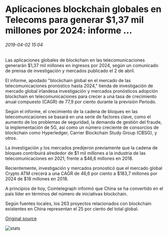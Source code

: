 # Aplicaciones blockchain globales en Telecoms para generar $1,37 mil millones por 2024: informe ...

###### 2019-04-02 15:04

Las aplicaciones globales de blockchain en las telecomunicaciones generarán $1,37 mil millones en ingresos por 2024, según un comunicado de prensa de investigación y mercados publicado el 2 de abril.

El informe, apodado "blockchain global en el mercado de las telecomunicaciones pronóstico hasta 2024," tienda de investigación de mercado global irlandesa investigación y mercados pronósticos adopción blockchain en telecomunicaciones para crecer a una tasa de crecimiento anual compuesto (CAGR) de 77,9 por ciento durante la previsión Período.

Según el informe, el crecimiento de la cadena de bloques en las telecomunicaciones se basará en una serie de factores clave, como el aumento de los problemas de seguridad, la demanda de gestión del fraude, la implementación de 5G, así como un número creciente de consorcios de blockchain como Hyperledger, Carrier Blockchain Study Group (CBSG), y otros.

La investigación y los mercados predijeron previamente que la cadena de bloques contribuirá alrededor de $1 mil millones a la industria de las telecomunicaciones en 2021, frente a $46,6 millones en 2018.

Recientemente, investigación y mercados pronosticó que el mercado global Crypto ATM crecerá a una CAGR de 46,6 por ciento a $183,7 millones por 2024 de $18 millones en 2018.

A principios de hoy, Cointelegraph informó que China se ha convertido en el país líder en términos del número de iniciativas blockchain.

Según fuentes locales, los 263 proyectos relacionados con blockchain existentes en China representan el 25 por ciento del total global.

[Original source](https://cointelegraph.com/news/global-blockchain-applications-in-telecoms-to-generate-137-billion-by-2024-report)

![stats](https://c.statcounter.com/11760860/0/a89fa40b/1/ "stats")